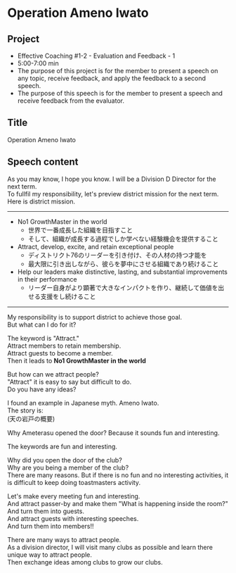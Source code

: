 # Operation Ameno Iwato
  
## Project
  
- Effective Coaching #1-2 - Evaluation and Feedback - 1 
- 5:00-7:00 min
- The purpose of this project is for the member to present a speech on any topic, receive feedback, and apply the feedback to a second speech.
- The purpose of this speech is for the member to present a speech and receive feedback from the evaluator.
  
## Title
  
Operation Ameno Iwato
  
## Speech content
  
As you may know, I hope you know. I will be a Division D Director for the next term.  
To fullfil my responsibility, let's preview district mission for the next term.  
Here is district mission.
  
---
  
- No1 GrowthMaster in the world
    - 世界で一番成長した組織を目指すこと
    - そして、組織が成長する過程でしか学べない経験機会を提供すること
- Attract, develop, excite, and retain exceptional people
    - ディストリクト76のリーダーを引き付け、その人材の持つ才能を
    - 最大限に引き出しながら、彼らを夢中にさせる組織であり続けること
- Help our leaders make distinctive, lasting, and substantial improvements in their performance
    - リーダー自身がより顕著で大きなインパクトを作り、継続して価値を出せる支援をし続けること
  
---
  
My responsibility is to support district to achieve those goal.  
But what can I do for it?  
  
The keyword is "Attract."  
Attract members to retain membership.  
Attract guests to become a member.  
Then it leads to **No1 GrowthMaster in the world**
  
But how can we attract people?  
"Attract" it is easy to say but difficult to do.  
Do you have any ideas?  
  
I found an example in Japanese myth. Ameno Iwato.  
The story is:  
(天の岩戸の概要)  
  
Why Ameterasu opened the door?
Because it sounds fun and interesting.
  
The keywords are fun and interesting.  
  
Why did you open the door of the club?  
Why are you being a member of the club?  
There are many reasons.
But if there is no fun and no interesting activities, it is difficult to keep doing toastmasters activity.  
  
Let's make every meeting fun and interesting.  
And attract passer-by and make them "What is happening inside the room?"  
And turn them into guests.  
And attract guests with interesting speeches.  
And turn them into members!!  
  
There are many ways to attract people.  
As a division director, I will visit many clubs as possible and learn there unique way to attract people.  
Then exchange ideas among clubs to grow our clubs.